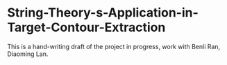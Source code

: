 # String-Theory-s-Application-in-Target-Contour-Extraction
  This is a hand-writing draft of the project in progress, work with Benli Ran, Diaoming Lan.
